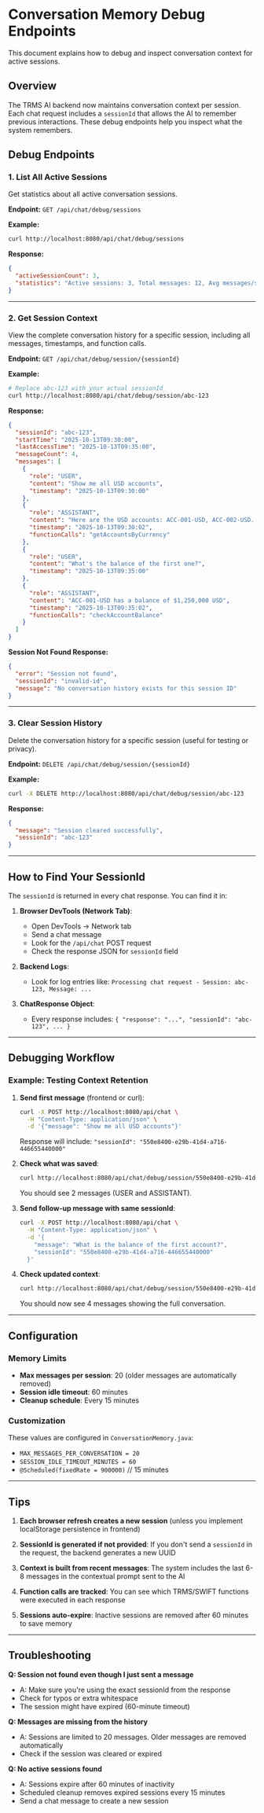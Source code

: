 # Conversation Memory Debug Endpoints

This document explains how to debug and inspect conversation context for active sessions.

## Overview

The TRMS AI backend now maintains conversation context per session. Each chat request includes a `sessionId` that allows the AI to remember previous interactions. These debug endpoints help you inspect what the system remembers.

## Debug Endpoints

### 1. List All Active Sessions

Get statistics about all active conversation sessions.

**Endpoint:** `GET /api/chat/debug/sessions`

**Example:**
```bash
curl http://localhost:8080/api/chat/debug/sessions
```

**Response:**
```json
{
  "activeSessionCount": 3,
  "statistics": "Active sessions: 3, Total messages: 12, Avg messages/session: 4.0"
}
```

---

### 2. Get Session Context

View the complete conversation history for a specific session, including all messages, timestamps, and function calls.

**Endpoint:** `GET /api/chat/debug/session/{sessionId}`

**Example:**
```bash
# Replace abc-123 with your actual sessionId
curl http://localhost:8080/api/chat/debug/session/abc-123
```

**Response:**
```json
{
  "sessionId": "abc-123",
  "startTime": "2025-10-13T09:30:00",
  "lastAccessTime": "2025-10-13T09:35:00",
  "messageCount": 4,
  "messages": [
    {
      "role": "USER",
      "content": "Show me all USD accounts",
      "timestamp": "2025-10-13T09:30:00"
    },
    {
      "role": "ASSISTANT",
      "content": "Here are the USD accounts: ACC-001-USD, ACC-002-USD...",
      "timestamp": "2025-10-13T09:30:02",
      "functionCalls": "getAccountsByCurrency"
    },
    {
      "role": "USER",
      "content": "What's the balance of the first one?",
      "timestamp": "2025-10-13T09:35:00"
    },
    {
      "role": "ASSISTANT",
      "content": "ACC-001-USD has a balance of $1,250,000 USD",
      "timestamp": "2025-10-13T09:35:02",
      "functionCalls": "checkAccountBalance"
    }
  ]
}
```

**Session Not Found Response:**
```json
{
  "error": "Session not found",
  "sessionId": "invalid-id",
  "message": "No conversation history exists for this session ID"
}
```

---

### 3. Clear Session History

Delete the conversation history for a specific session (useful for testing or privacy).

**Endpoint:** `DELETE /api/chat/debug/session/{sessionId}`

**Example:**
```bash
curl -X DELETE http://localhost:8080/api/chat/debug/session/abc-123
```

**Response:**
```json
{
  "message": "Session cleared successfully",
  "sessionId": "abc-123"
}
```

---

## How to Find Your SessionId

The `sessionId` is returned in every chat response. You can find it in:

1. **Browser DevTools (Network Tab)**:
   - Open DevTools → Network tab
   - Send a chat message
   - Look for the `/api/chat` POST request
   - Check the response JSON for `sessionId` field

2. **Backend Logs**:
   - Look for log entries like: `Processing chat request - Session: abc-123, Message: ...`

3. **ChatResponse Object**:
   - Every response includes: `{ "response": "...", "sessionId": "abc-123", ... }`

---

## Debugging Workflow

### Example: Testing Context Retention

1. **Send first message** (frontend or curl):
   ```bash
   curl -X POST http://localhost:8080/api/chat \
     -H "Content-Type: application/json" \
     -d '{"message": "Show me all USD accounts"}'
   ```

   Response will include: `"sessionId": "550e8400-e29b-41d4-a716-446655440000"`

2. **Check what was saved**:
   ```bash
   curl http://localhost:8080/api/chat/debug/session/550e8400-e29b-41d4-a716-446655440000
   ```

   You should see 2 messages (USER and ASSISTANT).

3. **Send follow-up message with same sessionId**:
   ```bash
   curl -X POST http://localhost:8080/api/chat \
     -H "Content-Type: application/json" \
     -d '{
       "message": "What is the balance of the first account?",
       "sessionId": "550e8400-e29b-41d4-a716-446655440000"
     }'
   ```

4. **Check updated context**:
   ```bash
   curl http://localhost:8080/api/chat/debug/session/550e8400-e29b-41d4-a716-446655440000
   ```

   You should now see 4 messages showing the full conversation.

---

## Configuration

### Memory Limits
- **Max messages per session**: 20 (older messages are automatically removed)
- **Session idle timeout**: 60 minutes
- **Cleanup schedule**: Every 15 minutes

### Customization
These values are configured in `ConversationMemory.java`:
- `MAX_MESSAGES_PER_CONVERSATION = 20`
- `SESSION_IDLE_TIMEOUT_MINUTES = 60`
- `@Scheduled(fixedRate = 900000)` // 15 minutes

---

## Tips

1. **Each browser refresh creates a new session** (unless you implement localStorage persistence in frontend)

2. **SessionId is generated if not provided**: If you don't send a `sessionId` in the request, the backend generates a new UUID

3. **Context is built from recent messages**: The system includes the last 6-8 messages in the contextual prompt sent to the AI

4. **Function calls are tracked**: You can see which TRMS/SWIFT functions were executed in each response

5. **Sessions auto-expire**: Inactive sessions are removed after 60 minutes to save memory

---

## Troubleshooting

**Q: Session not found even though I just sent a message**
- A: Make sure you're using the exact sessionId from the response
- Check for typos or extra whitespace
- The session might have expired (60-minute timeout)

**Q: Messages are missing from the history**
- A: Sessions are limited to 20 messages. Older messages are removed automatically
- Check if the session was cleared or expired

**Q: No active sessions found**
- A: Sessions expire after 60 minutes of inactivity
- Scheduled cleanup removes expired sessions every 15 minutes
- Send a chat message to create a new session
